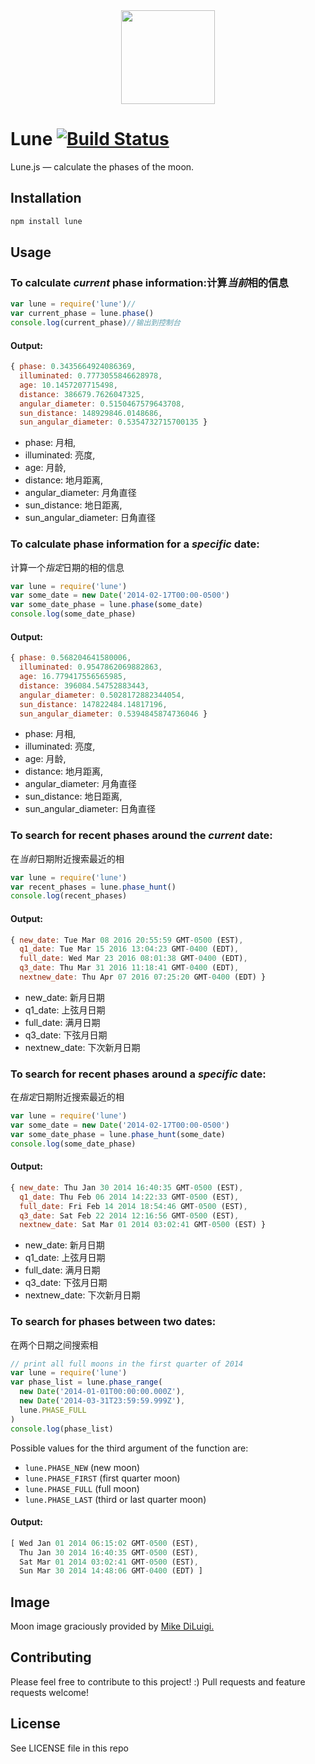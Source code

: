 <div align="center">
  <img height="150" width="150"  src="http://ryanseys.com/img/moon.png"/>
</div>

# Lune [![Build Status](https://travis-ci.org/ryanseys/lune.svg?branch=0.2.0)](https://travis-ci.org/ryanseys/lune)

Lune.js — calculate the phases of the moon.

## Installation

```sh   
npm install lune
```

## Usage

### To calculate *current* phase information:计算*当前*相的信息

```javascript
var lune = require('lune')//
var current_phase = lune.phase()
console.log(current_phase)//输出到控制台
```

#### Output:

```javascript
{ phase: 0.3435664924086369,
  illuminated: 0.7773055846628978,
  age: 10.1457207715498,
  distance: 386679.7626047325,
  angular_diameter: 0.5150467579643708,
  sun_distance: 148929846.0148686,
  sun_angular_diameter: 0.5354732715700135 }
```
- phase: 月相,
- illuminated: 亮度,
- age: 月龄,
- distance: 地月距离,
- angular_diameter: 月角直径
- sun_distance: 地日距离,
- sun_angular_diameter: 日角直径


### To calculate phase information for a *specific* date:
计算一个*指定*日期的相的信息
```javascript
var lune = require('lune')
var some_date = new Date('2014-02-17T00:00-0500')
var some_date_phase = lune.phase(some_date)
console.log(some_date_phase)
```

#### Output:

```javascript
{ phase: 0.568204641580006,
  illuminated: 0.9547862069882863,
  age: 16.779417556565985,
  distance: 396084.54752883443,
  angular_diameter: 0.5028172882344054,
  sun_distance: 147822484.14817196,
  sun_angular_diameter: 0.5394845874736046 }
```
- phase: 月相,
- illuminated: 亮度,
- age: 月龄,
- distance: 地月距离,
- angular_diameter: 月角直径
- sun_distance: 地日距离,
- sun_angular_diameter: 日角直径

### To search for recent phases around the *current* date:
在*当前*日期附近搜索最近的相
```javascript
var lune = require('lune')
var recent_phases = lune.phase_hunt()
console.log(recent_phases)
```

#### Output:

```javascript
{ new_date: Tue Mar 08 2016 20:55:59 GMT-0500 (EST),
  q1_date: Tue Mar 15 2016 13:04:23 GMT-0400 (EDT),
  full_date: Wed Mar 23 2016 08:01:38 GMT-0400 (EDT),
  q3_date: Thu Mar 31 2016 11:18:41 GMT-0400 (EDT),
  nextnew_date: Thu Apr 07 2016 07:25:20 GMT-0400 (EDT) }
```
- new_date: 新月日期
- q1_date: 上弦月日期
- full_date: 满月日期
- q3_date: 下弦月日期
- nextnew_date: 下次新月日期
### To search for recent phases around a *specific* date:
在*指定*日期附近搜索最近的相
```javascript
var lune = require('lune')
var some_date = new Date('2014-02-17T00:00-0500')
var some_date_phase = lune.phase_hunt(some_date)
console.log(some_date_phase)
```

#### Output:

```javascript
{ new_date: Thu Jan 30 2014 16:40:35 GMT-0500 (EST),
  q1_date: Thu Feb 06 2014 14:22:33 GMT-0500 (EST),
  full_date: Fri Feb 14 2014 18:54:46 GMT-0500 (EST),
  q3_date: Sat Feb 22 2014 12:16:56 GMT-0500 (EST),
  nextnew_date: Sat Mar 01 2014 03:02:41 GMT-0500 (EST) }
```
- new_date: 新月日期
- q1_date: 上弦月日期
- full_date: 满月日期
- q3_date: 下弦月日期
- nextnew_date: 下次新月日期

### To search for phases between two dates:
在两个日期之间搜索相
```javascript
// print all full moons in the first quarter of 2014
var lune = require('lune')
var phase_list = lune.phase_range(
  new Date('2014-01-01T00:00:00.000Z'),
  new Date('2014-03-31T23:59:59.999Z'),
  lune.PHASE_FULL
)
console.log(phase_list)
```

Possible values for the third argument of the function are:

*   `lune.PHASE_NEW` (new moon)
*   `lune.PHASE_FIRST` (first quarter moon)
*   `lune.PHASE_FULL` (full moon)
*   `lune.PHASE_LAST` (third or last quarter moon)

#### Output:

```javascript
[ Wed Jan 01 2014 06:15:02 GMT-0500 (EST),
  Thu Jan 30 2014 16:40:35 GMT-0500 (EST),
  Sat Mar 01 2014 03:02:41 GMT-0500 (EST),
  Sun Mar 30 2014 14:48:06 GMT-0400 (EDT) ]
```

## Image

Moon image graciously provided by [Mike DiLuigi.](https://www.behance.net/mikediluigi)

## Contributing

Please feel free to contribute to this project! :) Pull requests and feature requests welcome!

## License

See LICENSE file in this repo
